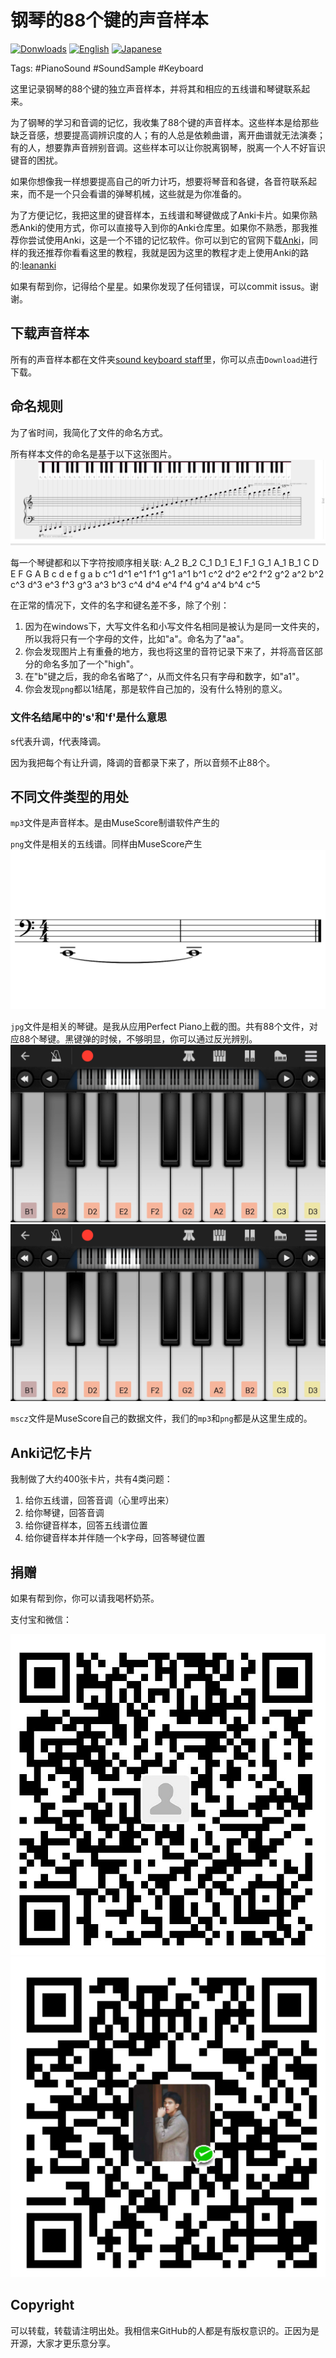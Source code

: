 # 钢琴的88个键的声音样本

[![Donwloads](https://img.shields.io/badge/Download-zip-blue)](https://github.com/Leethring/piano_88_key_sound_sample/archive/master.zip) [![English](https://img.shields.io/badge/English-English-lightgrey)](README.md) [![Japanese](https://img.shields.io/badge/Japanese-%E6%97%A5%E6%9C%AC%E8%AA%9E-blueviolet)](README-jn.md)

Tags: #PianoSound #SoundSample #Keyboard 

这里记录钢琴的88个键的独立声音样本，并将其和相应的五线谱和琴键联系起来。

为了钢琴的学习和音调的记忆，我收集了88个键的声音样本。这些样本是给那些缺乏音感，想要提高调辨识度的人；有的人总是依赖曲谱，离开曲谱就无法演奏；有的人，想要靠声音辨别音调。这些样本可以让你脱离钢琴，脱离一个人不好盲识键音的困扰。

如果你想像我一样想要提高自己的听力计巧，想要将琴音和各键，各音符联系起来，而不是一个只会看谱的弹琴机械，这些就是为你准备的。

为了方便记忆，我把这里的键音样本，五线谱和琴键做成了Anki卡片。如果你熟悉Anki的使用方式，你可以直接导入到你的Anki仓库里。如果你不熟悉，那我推荐你尝试使用Anki，这是一个不错的记忆软件。你可以到它的官网下载[Anki](https://apps.ankiweb.net/)，同样的我还推荐你看看这里的教程，我就是因为这里的教程才走上使用Anki的路的:[leananki](https://leananki.com/)

如果有帮到你，记得给个星星。如果你发现了任何错误，可以commit issus。谢谢。

## 下载声音样本

所有的声音样本都在文件夹[sound keyboard staff](https://github.com/Leethring/piano_88_key_sound_sample/tree/master/sound_keyboard_staff)里，你可以点击`Download`进行下载。

## 命名规则

为了省时间，我简化了文件的命名方式。

所有样本文件的命名是基于以下这张图片。
![piano keyboard](Piano%20Keyboard.png)

每一个琴键都和以下字符按顺序相关联:
A_2 B_2 C_1 D_1 E_1 F_1 G_1 A_1 B_1 C D E F G A B c d e f g a b c^1 d^1 e^1 f^1 g^1 a^1 b^1 c^2 d^2 e^2 f^2 g^2 a^2 b^2 c^3 d^3 e^3 f^3 g^3 a^3 b^3 c^4 d^4 e^4 f^4 g^4 a^4 b^4 c^5                         

在正常的情况下，文件的名字和键名差不多，除了个别：
1. 因为在windows下，大写文件名和小写文件名相同是被认为是同一文件夹的，所以我将只有一个字母的文件，比如"a"。命名为了"aa"。
2. 你会发现图片上有重叠的地方，我也将这里的音符记录下来了，并将高音区部分的命名多加了一个"high"。
3. 在"b"键之后，我的命名省略了`^`，从而文件名只有字母和数字，如"a1"。
4. 你会发现`png`都以1结尾，那是软件自己加的，没有什么特别的意义。

### 文件名结尾中的's'和'f'是什么意思

s代表升调，f代表降调。

因为我把每个有让升调，降调的音都录下来了，所以音频不止88个。

## 不同文件类型的用处

`mp3`文件是声音样本。是由MuseScore制谱软件产生的

`png`文件是相关的五线谱。同样由MuseScore产生
![c](sound_keyboard_staff/C-1.png)

`jpg`文件是相关的琴键。是我从应用Perfect Piano上截的图。共有88个文件，对应88个琴键。黑键弹的时候，不够明显，你可以通过反光辨别。
![c](sound_keyboard_staff/C.jpg)
![cs](sound_keyboard_staff/Cs.jpg)

`mscz`文件是MuseScore自己的数据文件，我们的`mp3`和`png`都是从这里生成的。

## Anki记忆卡片

我制做了大约400张卡片，共有4类问题：
1. 给你五线谱，回答音调（心里哼出来）
2. 给你琴键，回答音调
3. 给你键音样本，回答五线谱位置
4. 给你键音样本并伴随一个k字母，回答琴键位置

## 捐赠

如果有帮到你，你可以请我喝杯奶茶。

支付宝和微信：          

![Alipay](donation/1596023436196.jpg) ![Wechat](donation/mm_facetoface_collect_qrcode_1596023326550.png)








## Copyright

可以转载，转载请注明出处。我相信来GitHub的人都是有版权意识的。正因为是开源，大家才更乐意分享。
